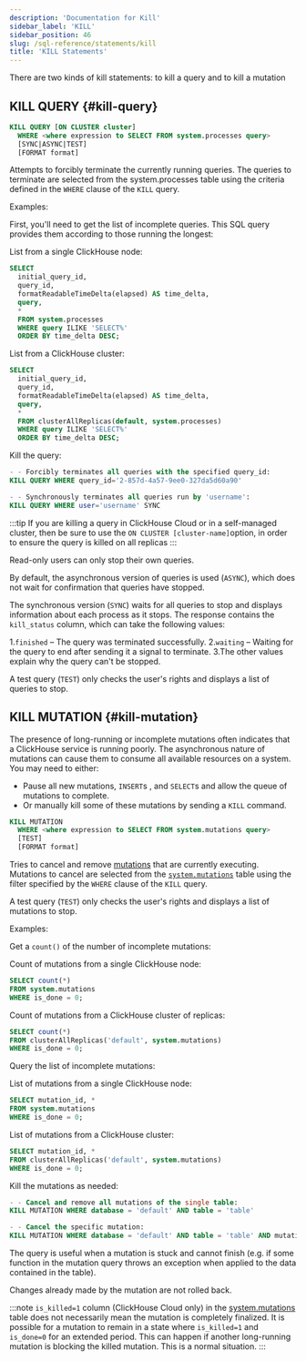 ```yaml
---
description: 'Documentation for Kill'
sidebar_label: 'KILL'
sidebar_position: 46
slug: /sql-reference/statements/kill
title: 'KILL Statements'
---
```


There are two kinds of kill statements: to kill a query and to kill a mutation

## KILL QUERY {#kill-query}

```sql
KILL QUERY [ON CLUSTER cluster]
  WHERE <where expression to SELECT FROM system.processes query>
  [SYNC|ASYNC|TEST]
  [FORMAT format]
```

Attempts to forcibly terminate the currently running queries.
The queries to terminate are selected from the system.processes table using the criteria defined in the `WHERE` clause of the `KILL` query.

Examples:

First, you'll need to get the list of incomplete queries. This SQL query provides them according to those running the longest:

List from a single ClickHouse node:

```sql
SELECT
  initial_query_id,
  query_id,
  formatReadableTimeDelta(elapsed) AS time_delta,
  query,
  *
  FROM system.processes
  WHERE query ILIKE 'SELECT%'
  ORDER BY time_delta DESC;
```

List from a ClickHouse cluster:

```sql
SELECT
  initial_query_id,
  query_id,
  formatReadableTimeDelta(elapsed) AS time_delta,
  query,
  *
  FROM clusterAllReplicas(default, system.processes)
  WHERE query ILIKE 'SELECT%'
  ORDER BY time_delta DESC;
```

Kill the query:

```sql
- - Forcibly terminates all queries with the specified query_id:
KILL QUERY WHERE query_id='2-857d-4a57-9ee0-327da5d60a90'

- - Synchronously terminates all queries run by 'username':
KILL QUERY WHERE user='username' SYNC
```

:::tip
If you are killing a query in ClickHouse Cloud or in a self-managed cluster, then be sure to use the ```ON CLUSTER [cluster-name]```option, in order to ensure the query is killed on all replicas
:::

Read-only users can only stop their own queries.

By default, the asynchronous version of queries is used (`ASYNC`), which does not wait for confirmation that queries have stopped.

The synchronous version (`SYNC`) waits for all queries to stop and displays information about each process as it stops.
The response contains the `kill_status` column, which can take the following values:

1.`finished` – The query was terminated successfully.
2.`waiting` – Waiting for the query to end after sending it a signal to terminate.
3.The other values ​​explain why the query can't be stopped.

A test query (`TEST`) only checks the user's rights and displays a list of queries to stop.

## KILL MUTATION {#kill-mutation}

The presence of long-running or incomplete mutations often indicates that a ClickHouse service is running poorly. The asynchronous nature of mutations can cause them to consume all available resources on a system. You may need to either:

- Pause all new mutations, `INSERT`s , and `SELECT`s and allow the queue of mutations to complete.
- Or manually kill some of these mutations by sending a `KILL` command.

```sql
KILL MUTATION
  WHERE <where expression to SELECT FROM system.mutations query>
  [TEST]
  [FORMAT format]
```

Tries to cancel and remove [mutations](/sql-reference/statements/alter#mutations) that are currently executing. Mutations to cancel are selected from the [`system.mutations`](/operations/system-tables/mutations) table using the filter specified by the `WHERE` clause of the `KILL` query.

A test query (`TEST`) only checks the user's rights and displays a list of mutations to stop.

Examples:

Get a `count()` of the number of incomplete mutations:

Count of mutations from a single ClickHouse node:

```sql
SELECT count(*)
FROM system.mutations
WHERE is_done = 0;
```

Count of mutations from a ClickHouse cluster of replicas:

```sql
SELECT count(*)
FROM clusterAllReplicas('default', system.mutations)
WHERE is_done = 0;
```

Query the list of incomplete mutations:

List of mutations from a single ClickHouse node:

```sql
SELECT mutation_id, *
FROM system.mutations
WHERE is_done = 0;
```

List of mutations from a ClickHouse cluster:

```sql
SELECT mutation_id, *
FROM clusterAllReplicas('default', system.mutations)
WHERE is_done = 0;
```

Kill the mutations as needed:

```sql
- - Cancel and remove all mutations of the single table:
KILL MUTATION WHERE database = 'default' AND table = 'table'

- - Cancel the specific mutation:
KILL MUTATION WHERE database = 'default' AND table = 'table' AND mutation_id = 'mutation_3.txt'
```

The query is useful when a mutation is stuck and cannot finish (e.g. if some function in the mutation query throws an exception when applied to the data contained in the table).

Changes already made by the mutation are not rolled back.

:::note
`is_killed=1` column (ClickHouse Cloud only) in the [system.mutations](/operations/system-tables/mutations) table does not necessarily mean the mutation is completely finalized. It is possible for a mutation to remain in a state where `is_killed=1` and `is_done=0` for an extended period. This can happen if another long-running mutation is blocking the killed mutation. This is a normal situation.
:::
